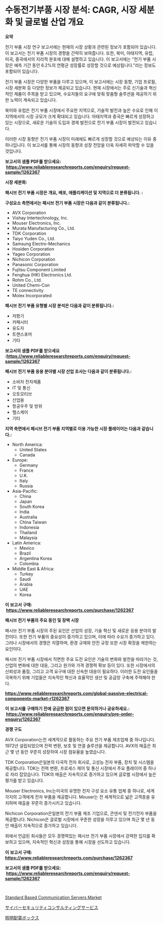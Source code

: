 <p><h1>수동전기부품 시장 분석: CAGR, 시장 세분화 및 글로벌 산업 개요</h1></p><p><strong>요약</strong></p>
<p><p>전기 부품 시장 연구 보고서에는 현재의 시장 상황과 관련된 정보가 포함되어 있습니다. 이 보고서는 전기 부품 시장의 경향을 간략히 보여줍니다. 또한, 북미, 아태지역, 유럽, 미국, 중국에서의 지리적 분포에 대해 설명하고 있습니다. 이 보고서에는 "전기 부품 시장은 예측 기간 동안 6.2%의 연평균 성장률로 성장할 것으로 예상됩니다."라는 정보도 포함되어 있습니다.</p><p>전기 부품 시장은 다양한 부품을 다루고 있으며, 이 보고서에는 시장 동향, 기업 프로필, 시장 세분화 등 다양한 정보가 제공되고 있습니다. 현재 시장에서는 주로 신기술과 혁신적인 제품이 주목을 받고 있으며, 수요자들의 요구에 맞춰 맞춤형 솔루션을 제공하기 위한 노력이 계속되고 있습니다.</p><p>북미와 유럽은 전기 부품 시장에서 주요한 지역으로, 기술적 발전과 높은 수요로 인해 이 지역에서의 시장 규모가 크게 확대되고 있습니다. 아태지역과 중국은 빠르게 성장하고 있는 시장으로, 새로운 기술의 도입과 경제 발전으로 전기 부품 시장이 발전되고 있습니다.</p><p>이러한 시장 동향은 전기 부품 시장이 미래에도 빠르게 성장할 것으로 예상되는 이유 중 하나입니다. 이 보고서를 통해 시장의 동향과 성장 전망을 더욱 자세히 파악할 수 있을 것입니다.</p></p>
<p><strong>보고서의 샘플 PDF를 받으세요: &nbsp;<a href="https://www.reliableresearchreports.com/enquiry/request-sample/1262367">https://www.reliableresearchreports.com/enquiry/request-sample/1262367</a></strong></p>
<p><strong>시장 세분화:</strong></p>
<p><strong> 패시브 전기 부품 시장은 개요, 배포, 애플리케이션 및 지역으로 더 분류됩니다. :</strong></p>
<p><strong>구성요소 측면에서는 패시브 전기 부품 시장은 다음과 같이 분류됩니다.:</strong></p>
<p><ul><li>AVX Corporation</li><li>Vishay Intertechnology, Inc.</li><li>Mouser Electronics, Inc.</li><li>Murata Manufacturing Co., Ltd.</li><li>TDK Corporation</li><li>Taiyo Yuden Co., Ltd.</li><li>Samsung Electro-Mechanics</li><li>Hosiden Corporation</li><li>Yageo Corporation</li><li>Nichicon Corporation</li><li>Panasonic Corporation</li><li>Fujitsu Component Limited</li><li>Fenghua (HK) Electronics Ltd.</li><li>Rohm Co., Ltd.</li><li>United Chemi-Con</li><li>TE connectivity</li><li>Molex Incorporated</li></ul></p>
<p><strong> 패시브 전기 부품 유형별 시장 분석은 다음과 같이 분류됩니다.:</strong></p>
<p><ul><li>저항기</li><li>커패시터</li><li>유도자</li><li>트랜스포머</li><li>기타</li></ul></p>
<p><strong>보고서의 샘플 PDF를 받으세요 :<a href="https://www.reliableresearchreports.com/enquiry/request-sample/1262367">https://www.reliableresearchreports.com/enquiry/request-sample/1262367</a></strong></p>
<p><strong> 패시브 전기 부품 응용 분야별 시장 산업 조사는 다음과 같이 분류됩니다.:</strong></p>
<p><ul><li>소비자 전자제품</li><li>IT 및 통신</li><li>오토모티브</li><li>산업용</li><li>항공우주 및 방위</li><li>헬스케어</li><li>기타</li></ul></p>
<p><strong>지역 측면에서 패시브 전기 부품 지역별로 이용 가능한 시장 플레이어는 다음과 같습니다.:</strong></p>
<p><ul>
    <li>
        North America:
        <ul>
            <li>United States</li>
            <li>Canada</li>
        </ul>
    </li>
    <li>
        Europe:
        <ul>
            <li>Germany</li>
            <li>France</li>
            <li>U.K.</li>
            <li>Italy</li>
            <li>Russia</li>
        </ul>
    </li>
    <li>
        Asia-Pacific:
        <ul>
            <li>China</li>
            <li>Japan</li>
            <li>South Korea</li>
            <li>India</li>
            <li>Australia</li>
            <li>China Taiwan</li>
            <li>Indonesia</li>
            <li>Thailand</li>
            <li>Malaysia</li>
        </ul>
    </li>
    <li>
        Latin America:
        <ul>
            <li>Mexico</li>
            <li>Brazil</li>
            <li>Argentina Korea</li>
            <li>Colombia</li>
        </ul>
    </li>
    <li>
        Middle East & Africa:
        <ul>
            <li>Turkey</li>
            <li>Saudi</li>
            <li>Arabia</li>
            <li>UAE</li>
            <li>Korea</li>
        </ul>
    </li>
    </ul></p>
<p><strong>이 보고서 구매: &nbsp;<a href="https://www.reliableresearchreports.com/purchase/1262367">https://www.reliableresearchreports.com/purchase/1262367</a></strong></p>
<p><strong>패시브 전기 부품의 주요 동인 및 장벽 시장</strong></p>
<p><p>패시브 전기 부품 시장의 주된 요인은 산업의 성장, 기술 혁신 및 새로운 응용 분야의 발전이다. 또한 전기 부품의 중요성이 증가하고 있으며, 이에 따라 수요가 증가하고 있다. 그러나 시장에서의 경쟁은 치열하며, 환경 규제와 안전 규정 또한 시장 확장을 제한하는 요인이다.</p><p>패시브 전기 부품 시장에서 직면한 주요 도전 요인은 기술의 변화와 발전을 따라가는 것, 산업의 변화에 대한 대응, 그리고 원가와 가격 경쟁력 확보 등이 있다. 또한 시장에서의 신뢰성과 품질, 그리고 고객 요구에 대한 신속한 대응이 필요하다. 이러한 도전 요인들을 극복하기 위해 기업들은 지속적인 혁신과 효율적인 생산 및 공급망 구축에 주력해야 한다.</p></p>
<p><strong><a href="https://www.reliableresearchreports.com/global-passive-electrical-components-market-r1262367">https://www.reliableresearchreports.com/global-passive-electrical-components-market-r1262367</a></strong></p>
<p><strong>이 보고서를 구매하기 전에 궁금한 점이 있으면 문의하거나 공유하세요.: &nbsp;<a href="https://www.reliableresearchreports.com/enquiry/pre-order-enquiry/1262367">https://www.reliableresearchreports.com/enquiry/pre-order-enquiry/1262367</a></strong></p>
<p><strong>경쟁 구도</strong></p>
<p><p>AVX Corporation는전 세계적으로 활동하는 주요 전기 부품 제조업체 중 하나입니다. 1972년 설립되었으며 전력 변환, 보호 및 연결 솔루션을 제공합니다. AVX의 매출은 최근 몇 년 동안 꾸준히 성장하여 시장 점유율을 높였습니다.</p><p>TDK Corporation은일본의 다국적 전자 회사로, 고성능 전자 부품, 장치 및 시스템을 제공합니다. TDK는 전력 변환, 프로세스 제어 및 통신 시장에서 주요 플레이어 중 하나로 자리 잡았습니다. TDK의 매출은 지속적으로 증가하고 있으며 글로벌 시장에서 높은 평가를 받고 있습니다.</p><p>Mouser Electronics, Inc는미국의 유명한 전자 구성 요소 유통 업체 중 하나로, 세계 각지의 고객에게 전자 부품을 제공합니다. Mouser는 전 세계적으로 넓은 고객층을 유치하며 매출을 꾸준히 증가시키고 있습니다.</p><p>Nichicon Corporation은일본의 전기 부품 제조 기업으로, 콘덴서 및 전기전자 부품을 제공합니다. Nichicon은 글로벌 시장에서 꾸준한 성장을 이루고 있으며 최근 몇 년 동안 매출이 지속적으로 증가하고 있습니다.</p><p>위에서 언급된 회사들은 모두 경쟁력있는 패시브 전기 부품 시장에서 강력한 입지를 확보하고 있으며, 지속적인 혁신과 성장을 통해 시장을 선도하고 있습니다.</p></p>
<p><strong>이 보고서 구매: &nbsp; <a href="https://www.reliableresearchreports.com/purchase/1262367">https://www.reliableresearchreports.com/purchase/1262367</a></strong></p>
<p><strong>보고서의 샘플 PDF를 받으세요: &nbsp;<a href="https://www.reliableresearchreports.com/enquiry/request-sample/1262367">https://www.reliableresearchreports.com/enquiry/request-sample/1262367</a></strong><strong></strong></p>
<p>&nbsp;</p>
<p><p><a href="https://github.com/GroverBarry/Market-Research-Report-List-4/blob/main/standard-based-communication-servers-market.md">Standard Based Communication Servers Market</a></p><p><a href="https://medium.com/@saigekulas/%E3%82%B5%E3%82%A4%E3%83%90%E3%83%BC%E3%82%BB%E3%82%AD%E3%83%A5%E3%83%AA%E3%83%86%E3%82%A3%E3%82%B3%E3%83%B3%E3%82%B5%E3%83%AB%E3%83%86%E3%82%A3%E3%83%B3%E3%82%B0%E3%82%B5%E3%83%BC%E3%83%93%E3%82%B9%E5%B8%82%E5%A0%B4-%E7%A8%AE%E9%A1%9E-%E3%82%A2%E3%83%97%E3%83%AA%E3%82%B1%E3%83%BC%E3%82%B7%E3%83%A7%E3%83%B3-%E3%81%8A%E3%82%88%E3%81%B3%E5%9C%B0%E7%90%86%E3%81%AB%E3%82%88%E3%82%8B%E5%8C%85%E6%8B%AC%E7%9A%84%E8%A9%95%E4%BE%A1-23a6e436a9d6">サイバーセキュリティコンサルティングサービス</a></p><p><a href="https://medium.com/@eunawiegad2023/%E7%85%A7%E6%98%8E%E9%85%8D%E4%BF%A1%E3%83%9C%E3%83%83%E3%82%AF%E3%82%B9%E5%B8%82%E5%A0%B4%E3%81%AF-%E5%B8%82%E5%A0%B4%E3%82%B7%E3%82%A7%E3%82%A2-%E3%82%B5%E3%82%A4%E3%82%BA-%E3%81%8A%E3%82%88%E3%81%B32031%E5%B9%B4%E3%81%BE%E3%81%A7%E3%81%AE%E4%BA%88%E6%B8%AC%E3%81%AB%E7%84%A6%E7%82%B9%E3%82%92%E5%BD%93%E3%81%A6%E3%81%A6%E3%81%84%E3%81%BE%E3%81%99-c5ad2f5242f3">照明配電ボックス</a></p></p>